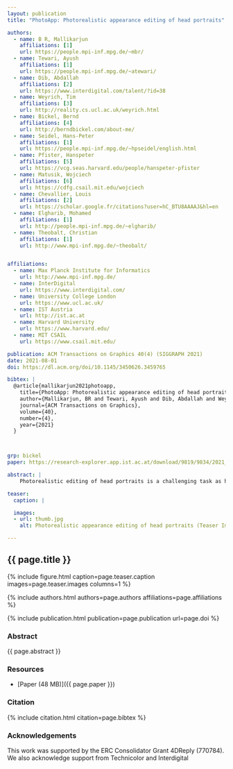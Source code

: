 ```yaml
---
layout: publication
title: "PhotoApp: Photorealistic appearance editing of head portraits"

authors:
  - name: B R, Mallikarjun
    affiliations: [1]
    url: https://people.mpi-inf.mpg.de/~mbr/
  - name: Tewari, Ayush
    affiliations: [1]
    url: https://people.mpi-inf.mpg.de/~atewari/
  - name: Dib, Abdallah
    affiliations: [2]
    url: https://www.interdigital.com/talent/?id=38
  - name: Weyrich, Tim
    affiliations: [3]
    url: http://reality.cs.ucl.ac.uk/weyrich.html
  - name: Bickel, Bernd
    affiliations: [4]
    url: http://berndbickel.com/about-me/
  - name: Seidel, Hans-Peter
    affiliations: [1]
    url: https://people.mpi-inf.mpg.de/~hpseidel/english.html
  - name: Pfister, Hanspeter
    affiliations: [5]
    url: https://vcg.seas.harvard.edu/people/hanspeter-pfister
  - name: Matusik, Wojciech
    affiliations: [6]
    url: https://cdfg.csail.mit.edu/wojciech
  - name: Chevallier, Louis
    affiliations: [2]
    url: https://scholar.google.fr/citations?user=hC_BTU8AAAAJ&hl=en
  - name: Elgharib, Mohamed
    affiliations: [1]
    url: http://people.mpi-inf.mpg.de/~elgharib/
  - name: Theobalt, Christian
    affiliations: [1]
    url: http://www.mpi-inf.mpg.de/~theobalt/


affiliations:
  - name: Max Planck Institute for Informatics
    url: http://www.mpi-inf.mpg.de/
  - name: InterDigital
    url: https://www.interdigital.com/
  - name: University College London
    url: https://www.ucl.ac.uk/
  - name: IST Austria
    url: http://ist.ac.at
  - name: Harvard University
    url: https://www.harvard.edu/
  - name: MIT CSAIL 
    url: https://www.csail.mit.edu/	

publication: ACM Transactions on Graphics 40(4) (SIGGRAPH 2021)
date: 2021-08-01
doi: https://dl.acm.org/doi/10.1145/3450626.3459765

bibtex: |
  @article{mallikarjun2021photoapp,
    title={PhotoApp: Photorealistic appearance editing of head portraits},
    author={Mallikarjun, BR and Tewari, Ayush and Dib, Abdallah and Weyrich, Tim and Bickel, Bernd and Seidel, Hans Peter and Pfister, Hanspeter and Matusik, Wojciech and Chevallier, Louis and Elgharib, Mohamed A and others},
    journal={ACM Transactions on Graphics},
    volume={40},
    number={4},
    year={2021}
  }



grp: bickel
paper: https://research-explorer.app.ist.ac.at/download/9819/9834/2021_ACMTransactionsOnGraphics_Mallikarjun.pdf

abstract: |
    Photorealistic editing of head portraits is a challenging task as humans are very sensitive to inconsistencies in faces. We present an approach for high-quality intuitive editing of the camera viewpoint and scene illumination (parameterised with an environment map) in a portrait image. This requires our method to capture and control the full reflectance field of the person in the image. Most editing approaches rely on supervised learning using training data captured with setups such as light and camera stages. Such datasets are expensive to acquire, not readily available and do not capture all the rich variations of in-the-wild portrait images. In addition, most supervised approaches only focus on relighting, and do not allow camera viewpoint editing. Thus, they only capture and control a subset of the reflectance field. Recently, portrait editing has been demonstrated by operating in the generative model space of StyleGAN. While such approaches do not require direct supervision, there is a significant loss of quality when compared to the supervised approaches. In this paper, we present a method which learns from limited supervised training data. The training images only include people in a fixed neutral expression with eyes closed, without much hair or background variations. Each person is captured under 150 one-light-at-a-time conditions and under 8 camera poses. Instead of training directly in the image space, we design a supervised problem which learns transformations in the latent space of StyleGAN. This combines the best of supervised learning and generative adversarial modeling. We show that the StyleGAN prior allows for generalisation to different expressions, hairstyles and backgrounds. This produces high-quality photorealistic results for in-the-wild images and significantly outperforms existing methods. Our approach can edit the illumination and pose simultaneously, and runs at interactive rates.

teaser:
  caption: |

  images:
  - url: thumb.jpg
    alt: Photorealistic appearance editing of head portraits (Teaser Image)

---
```


## {{ page.title }}

{% include figure.html caption=page.teaser.caption images=page.teaser.images columns=1 %}

{% include authors.html authors=page.authors affiliations=page.affiliations %}

{% include publication.html publication=page.publication url=page.doi %}

### Abstract

{{ page.abstract }}

### Resources

* [Paper (48 MB)]({{ page.paper }})

<!--
* [Official publisher page]({{page.doi}}) &nbsp; [![ACM](ACM_logo.svg){: width="40x"}]({{page.doi}})
-->


### Citation

{% include citation.html citation=page.bibtex %}

### Acknowledgements
This work was supported by the ERC Consolidator Grant 4DReply (770784). We also acknowledge support from Technicolor and Interdigital
